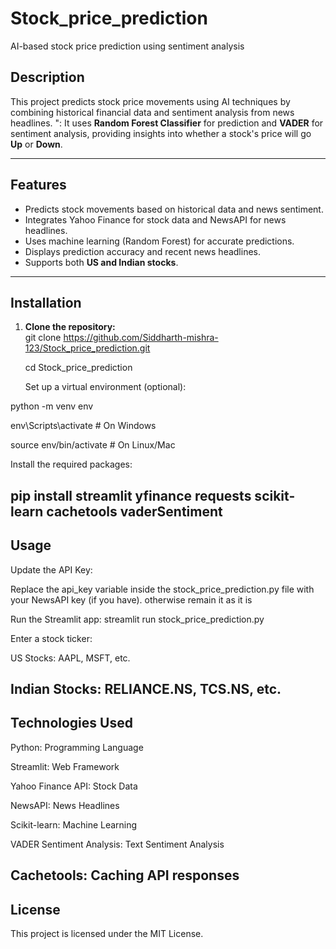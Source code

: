 # Stock_price_prediction
AI-based stock price prediction using sentiment analysis
## Description  
This project predicts stock price movements using AI techniques by combining historical financial data and sentiment analysis from news headlines.  ":
It uses **Random Forest Classifier** for prediction and **VADER** for sentiment analysis, providing insights into whether a stock's price will go **Up** or **Down**.  

---

## Features  
- Predicts stock movements based on historical data and news sentiment.  
- Integrates Yahoo Finance for stock data and NewsAPI for news headlines.  
- Uses machine learning (Random Forest) for accurate predictions.  
- Displays prediction accuracy and recent news headlines.  
- Supports both **US and Indian stocks**.  

---

## Installation  

1. **Clone the repository:**  
   git clone https://github.com/Siddharth-mishra-123/Stock_price_prediction.git
   
   
   cd Stock_price_prediction
   
   
   Set up a virtual environment (optional):

python -m venv env

env\Scripts\activate  # On Windows

source env/bin/activate  # On Linux/Mac

Install the required packages:

pip install streamlit yfinance requests scikit-learn cachetools vaderSentiment
---
## Usage
Update the API Key:

Replace the api_key variable inside the stock_price_prediction.py file with your NewsAPI key (if you have). otherwise remain it as it is

Run the Streamlit app:
streamlit run stock_price_prediction.py

Enter a stock ticker:

US Stocks: AAPL, MSFT, etc.

Indian Stocks: RELIANCE.NS, TCS.NS, etc.
---
## Technologies Used

Python: Programming Language

Streamlit: Web Framework

Yahoo Finance API: Stock Data

NewsAPI: News Headlines

Scikit-learn: Machine Learning

VADER Sentiment Analysis: Text Sentiment Analysis

Cachetools: Caching API responses
---
## License
This project is licensed under the MIT License.
